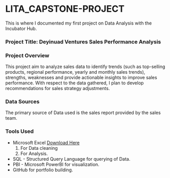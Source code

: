 # LITA_CAPSTONE-PROJECT
This is where I documented my first project on Data Analysis with the Incubator Hub.

### Project Title: Deyinuad Ventures Sales Performance Analysis

### Project Overview
This project aim to analyze sales data to identify trends (such as top-selling products, regional performance, yearly and monthly sales trends), strengths, weaknesses and provide actionable insights to improve sales performance. With respect to the data gathered, I plan to develop recommendations for sales strategy adjustments.

### Data Sources
The primary source of Data used is the sales report provided by the sales team.

### Tools Used
- Microsoft Excel [Download Here](https://1drv.ms/x/c/aad348901d0848c9/ESF61RwGbDRPsMRtHpPAAg8B4I0nxZayuGCSASdE9G5hhw)
  1. For Data cleaning
  2. For Analysis.
- SQL - Structured Query Language for querying of Data.
- PBI - Microsoft PowerBI for visualization.
- GitHub for portfolio building.

